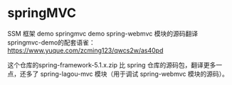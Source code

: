 # springMVC
SSM 框架 demo
springmvc demo
spring-webmvc 模块的源码翻译
springmvc-demo的配套语雀：https://www.yuque.com/zcming123/qwcs2w/as40pd

这个仓库的spring-framework-5.1.x.zip 比 spring 仓库的源码包，翻译更多一点，还多了 spring-lagou-mvc 模块（用于调试 spring-webmvc 模块的源码）。

